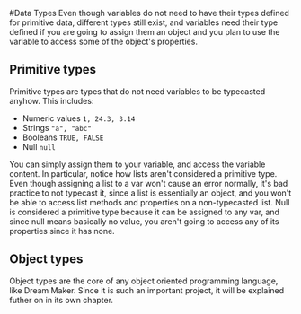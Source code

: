 #Data Types
Even though variables do not need to have their types defined for primitive data, different types still exist, and variables need their type defined if you are going to assign them an object and you plan to use the variable to access some of the object's properties.

## Primitive types
Primitive types are types that do not need variables to be typecasted anyhow. This includes:

- Numeric values `1, 24.3, 3.14`
- Strings `"a", "abc"`
- Booleans `TRUE, FALSE`
- Null `null`

You can simply assign them to your variable, and access the variable content. In particular, notice how lists aren't considered a primitive type. Even though assigning a list to a var won't cause an error normally, it's bad practice to not typecast it, since a list is essentially an object, and you won't be able to access list methods and properties on a non-typecasted list.
Null is considered a primitive type because it can be assigned to any var, and since null means basically no value, you aren't going to access any of its properties since it has none.

## Object types
Object types are the core of any object oriented programming language, like Dream Maker. Since it is such an important project, it will be explained futher on in its own chapter.
